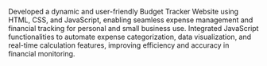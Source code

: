 Developed a dynamic and user-friendly Budget Tracker Website using HTML, CSS, and JavaScript, enabling seamless expense management and financial tracking for personal and small business use. 
Integrated JavaScript functionalities to automate expense categorization, data visualization, and real-time calculation features, improving efficiency and accuracy in financial monitoring.

